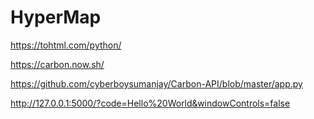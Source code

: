 # HyperMap

https://tohtml.com/python/

https://carbon.now.sh/


https://github.com/cyberboysumanjay/Carbon-API/blob/master/app.py

http://127.0.0.1:5000/?code=Hello%20World&windowControls=false
